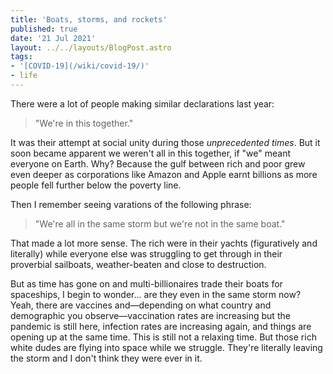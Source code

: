 ```yaml
---
title: 'Boats, storms, and rockets'
published: true
date: '21 Jul 2021'
layout: ../../layouts/BlogPost.astro
tags:
- '[COVID-19](/wiki/covid-19/)'
- life
---
```


There were a lot of people making similar declarations last year:

> "We're in this together."

It was their attempt at social unity during those _unprecedented times_. But it soon became apparent we weren't all in this together, if "we" meant everyone on Earth. Why? Because the gulf between rich and poor grew even deeper as corporations like Amazon and Apple earnt billions as more people fell further below the poverty line.

Then I remember seeing varations of the following phrase:

> "We're all in the same storm but we're not in the same boat."

That made a lot more sense. The rich were in their yachts (figuratively and literally) while everyone else was struggling to get through in their proverbial sailboats, weather-beaten and close to destruction.

But as time has gone on and multi-billionaires trade their boats for spaceships, I begin to wonder... are they even in the same storm now? Yeah, there are vaccines and&mdash;depending on what country and demographic you observe&mdash;vaccination rates are increasing but the pandemic is still here, infection rates are increasing again, and things are opening up at the same time. This is still not a relaxing time. But those rich white dudes are flying into space while we struggle. They're literally leaving the storm and I don't think they were ever in it.